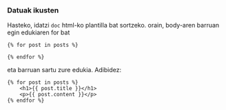 ### Datuak ikusten
Hasteko, idatzi `doc` html-ko plantilla bat sortzeko. orain, body-aren barruan egin edukiaren for bat
```
{% for post in posts %}

{% endfor %}
```

eta barruan sartu zure edukia. Adibidez:
```
{% for post in posts %}
	<h1>{{ post.title }}</h1>
	<p>{{ post.content }}</p>
{% endfor %}
```

